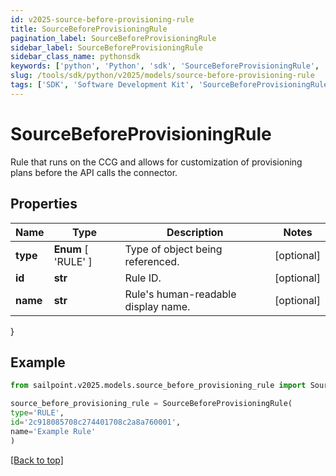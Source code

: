 ```yaml
---
id: v2025-source-before-provisioning-rule
title: SourceBeforeProvisioningRule
pagination_label: SourceBeforeProvisioningRule
sidebar_label: SourceBeforeProvisioningRule
sidebar_class_name: pythonsdk
keywords: ['python', 'Python', 'sdk', 'SourceBeforeProvisioningRule', 'V2025SourceBeforeProvisioningRule'] 
slug: /tools/sdk/python/v2025/models/source-before-provisioning-rule
tags: ['SDK', 'Software Development Kit', 'SourceBeforeProvisioningRule', 'V2025SourceBeforeProvisioningRule']
---
```


# SourceBeforeProvisioningRule

Rule that runs on the CCG and allows for customization of provisioning plans before the API calls the connector. 

## Properties

Name | Type | Description | Notes
------------ | ------------- | ------------- | -------------
**type** |  **Enum** [  'RULE' ] | Type of object being referenced. | [optional] 
**id** | **str** | Rule ID. | [optional] 
**name** | **str** | Rule's human-readable display name. | [optional] 
}

## Example

```python
from sailpoint.v2025.models.source_before_provisioning_rule import SourceBeforeProvisioningRule

source_before_provisioning_rule = SourceBeforeProvisioningRule(
type='RULE',
id='2c918085708c274401708c2a8a760001',
name='Example Rule'
)

```
[[Back to top]](#) 

